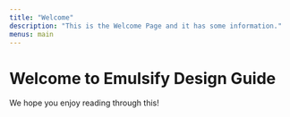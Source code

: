 ```yaml
---
title: "Welcome"
description: "This is the Welcome Page and it has some information."
menus: main
---
```


# Welcome to Emulsify Design Guide

We hope you enjoy reading through this!

